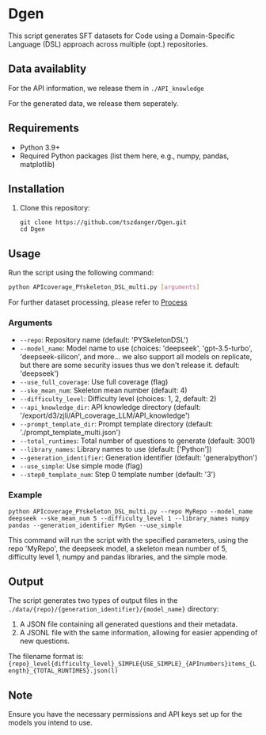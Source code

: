 # Dgen

This script generates SFT datasets for Code using a Domain-Specific Language (DSL) approach across multiple (opt.) repositories.

## Data availablity

For the API information, we release them in `./API_knowledge`

For the generated data, we release them seperately.


## Requirements

- Python 3.9+
- Required Python packages (list them here, e.g., numpy, pandas, matplotlib)

## Installation

1. Clone this repository:
   ```
   git clone https://github.com/tszdanger/Dgen.git
   cd Dgen
   ```


## Usage

Run the script using the following command:

```bash
python APIcoverage_PYskeleton_DSL_multi.py [arguments]
```

For further dataset processing, please refer to [Process](./deduplicate])



### Arguments

- `--repo`: Repository name (default: 'PYSkeletonDSL')
- `--model_name`: Model name to use (choices: 'deepseek', 'gpt-3.5-turbo', 'deepseek-silicon', and more... we also support all models on replicate, but there are some security issues thus we don't release it. default: 'deepseek')
- `--use_full_coverage`: Use full coverage (flag)
- `--ske_mean_num`: Skeleton mean number (default: 4)
- `--difficulty_level`: Difficulty level (choices: 1, 2, default: 2)
- `--api_knowledge_dir`: API knowledge directory (default: '/export/d3/zjli/API_coverage_LLM/API_knowledge')
- `--prompt_template_dir`: Prompt template directory (default: './prompt_template_multi.json')
- `--total_runtimes`: Total number of questions to generate (default: 3001)
- `--library_names`: Library names to use (default: ['Python'])
- `--generation_identifier`: Generation identifier (default: 'generalpython')
- `--use_simple`: Use simple mode (flag)
- `--step0_template_num`: Step 0 template number (default: '3')

### Example

```
python APIcoverage_PYskeleton_DSL_multi.py --repo MyRepo --model_name deepseek --ske_mean_num 5 --difficulty_level 1 --library_names numpy pandas --generation_identifier MyGen --use_simple
```

This command will run the script with the specified parameters, using the repo 'MyRepo', the deepseek model, a skeleton mean number of 5, difficulty level 1, numpy and pandas libraries, and the simple mode.

## Output

The script generates two types of output files in the `./data/{repo}/{generation_identifier}/{model_name}` directory:

1. A JSON file containing all generated questions and their metadata.
2. A JSONL file with the same information, allowing for easier appending of new questions.

The filename format is:
`{repo}_level{difficulty_level}_SIMPLE{USE_SIMPLE}_{APInumbers}items_{Length}_{TOTAL_RUNTIMES}.json(l)`

## Note

Ensure you have the necessary permissions and API keys set up for the models you intend to use.
```

